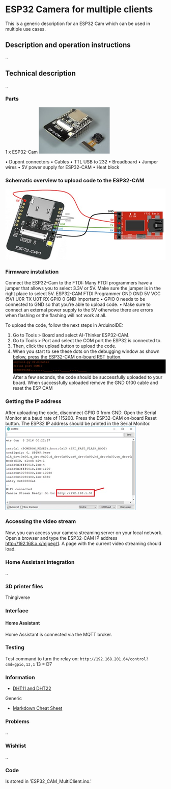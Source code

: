 # ESP32 Camera for multiple clients
This is a generic description for an ESP32 Cam which can be used in multiple use cases.

## Description and operation instructions
..

 ## Technical description
..

### Parts
1 x ESP32-Cam
![ESP32_Cam](Images/ESP32_Cam.jpg)

•	Dupont connectors
•	Cables
•	TTL USB to 232
•	Breadboard
•	Jumper wires
•	5V power supply for ESP32-CAM
•	Heat block


### Schematic overview to upload code to the ESP32-CAM
![Schematic overview](Images/ESP32_Cam_Connect_To_FTDI.jpg)

### Firmware installation 
Connect the ESP32-Cam to the FTDI:
Many FTDI programmers have a jumper that allows you to select 3.3V or 5V. Make sure the jumper is in the right place to select 5V.
ESP32-CAM	FTDI Programmer
GND	        GND
5V	        VCC (5V)
U0R	        TX
U0T	        RX
GPIO 0	    GND
Important: 
•	GPIO 0 needs to be connected to GND so that you’re able to upload code.
•	Make sure to connect an external power supply to the 5V otherwise there are errors when flashing or the flashing will not work at all.

To upload the code, follow the next steps in ArduinoIDE:
1) Go to Tools > Board and select AI-Thinker ESP32-CAM.
2) Go to Tools > Port and select the COM port the ESP32 is connected to.
3) Then, click the upload button to upload the code.
4) When you start to see these dots on the debugging window as shown below, press the ESP32-CAM on-board RST button.
![Upload code](Images/Upload_code.jpg)
After a few seconds, the code should be successfully uploaded to your board.
When successfully uploaded remove the GND 0100 cable and reset the ESP CAM

### Getting the IP address
After uploading the code, disconnect GPIO 0 from GND. Open the Serial Monitor at a baud rate of 115200. Press the ESP32-CAM on-board Reset button.
The ESP32 IP address should be printed in the Serial Monitor.
![Upload code](Images/Serial_Mon01.jpg)


### Accessing the video stream
Now, you can access your camera streaming server on your local network. Open a browser and type the ESP32-CAM IP address http://192.168.x.x/mjpeg/1. A page with the current video streaming should load.

### Home Assistant integration
.. 



### 3D printer files
Thingiverse

### Interface
#### Home Assistant
Home Assistant is connected via the MQTT broker.

### Testing
Test command to turn the relay on: `http://192.168.201.64/control?cmd=gpio,13,1` 13 = D7

### Information
- [DHT11 and DHT22](https://espeasy.readthedocs.io/en/latest/Plugin/P005.html)

Generic
- [Markdown Cheat Sheet](https://www.markdownguide.org/cheat-sheet/)


### Problems
..

### Wishlist
..


### Code
Is stored in 'ESP32_CAM_MultiClient.ino.'